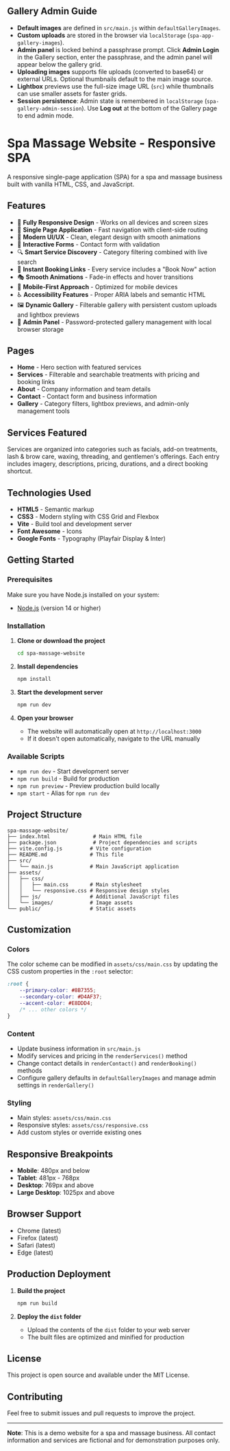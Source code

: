 ## Gallery Admin Guide

- **Default images** are defined in `src/main.js` within `defaultGalleryImages`.
- **Custom uploads** are stored in the browser via `localStorage` (`spa-app-gallery-images`).
- **Admin panel** is locked behind a passphrase prompt. Click **Admin Login** in the Gallery section, enter the passphrase, and the admin panel will appear below the gallery grid.
- **Uploading images** supports file uploads (converted to base64) or external URLs. Optional thumbnails default to the main image source.
- **Lightbox** previews use the full-size image URL (`src`) while thumbnails can use smaller assets for faster grids.
- **Session persistence**: Admin state is remembered in `localStorage` (`spa-gallery-admin-session`). Use **Log out** at the bottom of the Gallery page to end admin mode.

# Spa Massage Website - Responsive SPA

A responsive single-page application (SPA) for a spa and massage business built with vanilla HTML, CSS, and JavaScript.
## Features

- 📱 **Fully Responsive Design** - Works on all devices and screen sizes
- 🎯 **Single Page Application** - Fast navigation with client-side routing
- 🎨 **Modern UI/UX** - Clean, elegant design with smooth animations
- 📝 **Interactive Forms** - Contact form with validation
- 🔍 **Smart Service Discovery** - Category filtering combined with live search
- 📅 **Instant Booking Links** - Every service includes a "Book Now" action
- 🎭 **Smooth Animations** - Fade-in effects and hover transitions
- 📱 **Mobile-First Approach** - Optimized for mobile devices
- ♿ **Accessibility Features** - Proper ARIA labels and semantic HTML
- 🖼️ **Dynamic Gallery** - Filterable gallery with persistent custom uploads and lightbox previews
- 🔐 **Admin Panel** - Password-protected gallery management with local browser storage

## Pages

- **Home** - Hero section with featured services
- **Services** - Filterable and searchable treatments with pricing and booking links
- **About** - Company information and team details  
- **Contact** - Contact form and business information
- **Gallery** - Category filters, lightbox previews, and admin-only management tools

## Services Featured

Services are organized into categories such as facials, add-on treatments, lash & brow care, waxing, threading, and gentlemen's offerings. Each entry includes imagery, descriptions, pricing, durations, and a direct booking shortcut.

## Technologies Used

- **HTML5** - Semantic markup
- **CSS3** - Modern styling with CSS Grid and Flexbox
- **Vite** - Build tool and development server
- **Font Awesome** - Icons
- **Google Fonts** - Typography (Playfair Display & Inter)

## Getting Started

### Prerequisites

Make sure you have Node.js installed on your system:
- [Node.js](https://nodejs.org/) (version 14 or higher)

### Installation

1. **Clone or download the project**
   ```bash
   cd spa-massage-website
   ```

2. **Install dependencies**
   ```bash
   npm install
   ```

3. **Start the development server**
   ```bash
   npm run dev
   ```

4. **Open your browser**
   - The website will automatically open at `http://localhost:3000`
   - If it doesn't open automatically, navigate to the URL manually

### Available Scripts

- `npm run dev` - Start development server
- `npm run build` - Build for production  
- `npm run preview` - Preview production build locally
- `npm start` - Alias for `npm run dev`

## Project Structure

```
spa-massage-website/
├── index.html              # Main HTML file
├── package.json            # Project dependencies and scripts
├── vite.config.js         # Vite configuration
├── README.md              # This file
├── src/
│   └── main.js            # Main JavaScript application
├── assets/
│   ├── css/
│   │   ├── main.css       # Main stylesheet
│   │   └── responsive.css # Responsive design styles
│   ├── js/                # Additional JavaScript files
│   └── images/            # Image assets
└── public/                # Static assets
```

## Customization

### Colors
The color scheme can be modified in `assets/css/main.css` by updating the CSS custom properties in the `:root` selector:

```css
:root {
    --primary-color: #8B7355;
    --secondary-color: #D4AF37;
    --accent-color: #E8DDD4;
    /* ... other colors */
}
```

### Content
- Update business information in `src/main.js`
- Modify services and pricing in the `renderServices()` method
- Change contact details in `renderContact()` and `renderBooking()` methods
- Configure gallery defaults in `defaultGalleryImages` and manage admin settings in `renderGallery()`

### Styling
- Main styles: `assets/css/main.css`
- Responsive styles: `assets/css/responsive.css`
- Add custom styles or override existing ones

## Responsive Breakpoints

- **Mobile**: 480px and below
- **Tablet**: 481px - 768px  
- **Desktop**: 769px and above
- **Large Desktop**: 1025px and above

## Browser Support

- Chrome (latest)
- Firefox (latest)
- Safari (latest)
- Edge (latest)

## Production Deployment

1. **Build the project**
   ```bash
   npm run build
   ```

2. **Deploy the `dist` folder**
   - Upload the contents of the `dist` folder to your web server
   - The built files are optimized and minified for production

## License

This project is open source and available under the MIT License.

## Contributing

Feel free to submit issues and pull requests to improve the project.

---

**Note**: This is a demo website for a spa and massage business. All contact information and services are fictional and for demonstration purposes only.
